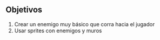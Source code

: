 ## Objetivos

1. Crear un enemigo muy básico que corra hacia el jugador
2. Usar sprites con enemigos y muros

